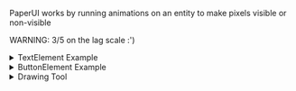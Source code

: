 PaperUI works by running animations on an entity to make pixels visible or non-visible

WARNING: 3/5 on the lag scale :')

<details>
  <summary>TextElement Example</summary>
  
  ## Text 
  
  - most characters but not all are suported
  - the characters are saved in "./ui/font/molang"
  
```js
import { textElement } from "./ui/screenElements"
import { screen } from "./ui/screen"
import { world } from "@minecraft/server"

function displayText(text, location, dimension, rotation) {
    const screen = new screen(location, dimension, rotation)
    screen.addElement(new TextElement(text))
    screen.update()
}

const overworld = world.getDimension("overworld")
displayText("hello world", {x:0, y: -55, z: 0}, {x: 0, y: 0}, overworld)
```
</details>

<details>
  <summary>ButtonElement Example</summary>
  
  ## Button
  
  - the buttonElement consists of a textElement as well as serveral shapeElements
  - to have an blank buttonElement set text = ""
  
```js
import { buttonElement } from "./ui/screenElements"
import { screen } from "./ui/screen"
import { world } from "@minecraft/server"

function displayButton(text, height, width location, dimension, rotation) {
    const screen = new screen(location, dimension, rotation)
    const button = new buttonElement(height, width, text)

    button.addOnClick(()=> {
        world.sendMessage("hello")
    })

    screen.addElement(button)
    screen.update()
}

const overworld = world.getDimension("overworld")
displayButton("button", 10, 30 {x:0, y: -55, z: 0}, overworld)
```
</details>

<details>
  <summary> Drawing Tool</summary>
  
  ## Drawing Tool
  
  - this doesnt use any elements but instead draws directly on the screen
  
```js
import { screen } from "./ui/screen"
import { world } from "@minecraft/server"

const overworld = world.getDimension("overworld")
const display = new screen({x:0, y: -55, z: 0}, overworld)

system.runInterval(()=> {
    for (const player of world.getPlayers()) {
        const {x,y} = display.getPointer(player)

        display.setPixel(x, y, true)
    }
})
```
</details>